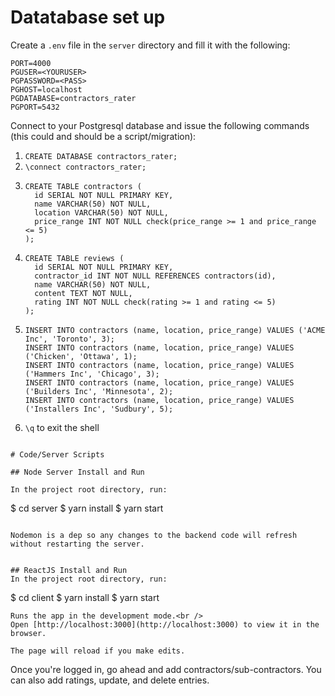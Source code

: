 # Datatabase set up

Create a `.env` file in the `server` directory and fill it with the following:

```
PORT=4000
PGUSER=<YOURUSER>
PGPASSWORD=<PASS>
PGHOST=localhost
PGDATABASE=contractors_rater
PGPORT=5432
```

Connect to your Postgresql database and issue the following commands (this could and should be a script/migration):

1. `CREATE DATABASE contractors_rater;`
2. `\connect contractors_rater;`
3. ```
   CREATE TABLE contractors (
     id SERIAL NOT NULL PRIMARY KEY,
     name VARCHAR(50) NOT NULL,
     location VARCHAR(50) NOT NULL,
     price_range INT NOT NULL check(price_range >= 1 and price_range <= 5)
   );
   ```
4. ```
   CREATE TABLE reviews (
     id SERIAL NOT NULL PRIMARY KEY,
     contractor_id INT NOT NULL REFERENCES contractors(id),
     name VARCHAR(50) NOT NULL,
     content TEXT NOT NULL,
     rating INT NOT NULL check(rating >= 1 and rating <= 5)
   );
   ```
5. ```
   INSERT INTO contractors (name, location, price_range) VALUES ('ACME Inc', 'Toronto', 3);
   INSERT INTO contractors (name, location, price_range) VALUES ('Chicken', 'Ottawa', 1);
   INSERT INTO contractors (name, location, price_range) VALUES ('Hammers Inc', 'Chicago', 3);
   INSERT INTO contractors (name, location, price_range) VALUES ('Builders Inc', 'Minnesota', 2);
   INSERT INTO contractors (name, location, price_range) VALUES ('Installers Inc', 'Sudbury', 5);
   ```
6. `\q` to exit the shell

```

# Code/Server Scripts

## Node Server Install and Run

In the project root directory, run:

```

$  cd server
$ yarn install
\$ yarn start

```

Nodemon is a dep so any changes to the backend code will refresh without restarting the server.


## ReactJS Install and Run
In the project root directory, run:

```

$  cd client
$ yarn install
\$ yarn start

```
Runs the app in the development mode.<br />
Open [http://localhost:3000](http://localhost:3000) to view it in the browser.

The page will reload if you make edits.
```

Once you're logged in, go ahead and add contractors/sub-contractors. You can also add ratings, update, and delete entries.

